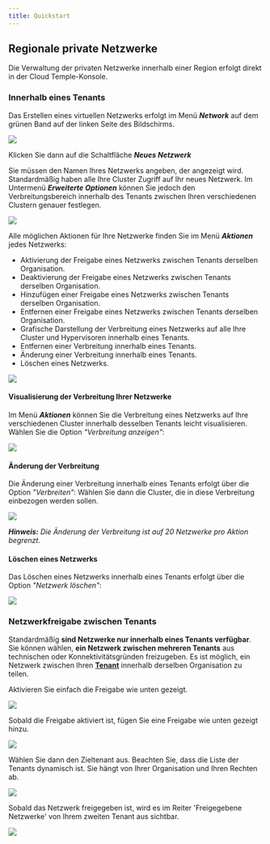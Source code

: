 ```yaml
---
title: Quickstart
---
```


## Regionale private Netzwerke

Die Verwaltung der privaten Netzwerke innerhalb einer Region erfolgt direkt in der Cloud Temple-Konsole.

### Innerhalb eines Tenants

Das Erstellen eines virtuellen Netzwerks erfolgt im Menü __*Network*__ auf dem grünen Band auf der linken Seite des Bildschirms.

![](images/shiva_network_001.jpg)

Klicken Sie dann auf die Schaltfläche __*Neues Netzwerk*__

Sie müssen den Namen Ihres Netzwerks angeben, der angezeigt wird. Standardmäßig haben alle Ihre Cluster Zugriff auf Ihr neues Netzwerk.
Im Untermenü __*Erweiterte Optionen*__ können Sie jedoch den Verbreitungsbereich innerhalb des Tenants zwischen Ihren verschiedenen Clustern genauer festlegen.

![](images/shiva_network_002.jpg)

Alle möglichen Aktionen für Ihre Netzwerke finden Sie im Menü __*Aktionen*__ jedes Netzwerks:

- Aktivierung der Freigabe eines Netzwerks zwischen Tenants derselben Organisation.
- Deaktivierung der Freigabe eines Netzwerks zwischen Tenants derselben Organisation.
- Hinzufügen einer Freigabe eines Netzwerks zwischen Tenants derselben Organisation.
- Entfernen einer Freigabe eines Netzwerks zwischen Tenants derselben Organisation.
- Grafische Darstellung der Verbreitung eines Netzwerks auf alle Ihre Cluster und Hypervisoren innerhalb eines Tenants.
- Entfernen einer Verbreitung innerhalb eines Tenants.
- Änderung einer Verbreitung innerhalb eines Tenants.
- Löschen eines Netzwerks.

![](images/shiva_network_003.jpg)

#### Visualisierung der Verbreitung Ihrer Netzwerke

Im Menü __*Aktionen*__ können Sie die Verbreitung eines Netzwerks auf Ihre verschiedenen Cluster innerhalb desselben Tenants leicht visualisieren.
Wählen Sie die Option *"Verbreitung anzeigen"*:

![](images/shiva_network_004.jpg)

#### Änderung der Verbreitung

Die Änderung einer Verbreitung innerhalb eines Tenants erfolgt über die Option *"Verbreiten"*:
Wählen Sie dann die Cluster, die in diese Verbreitung einbezogen werden sollen.

![](images/shiva_network_005.jpg)

__*Hinweis:*__ *Die Änderung der Verbreitung ist auf 20 Netzwerke pro Aktion begrenzt.*

#### Löschen eines Netzwerks

Das Löschen eines Netzwerks innerhalb eines Tenants erfolgt über die Option *"Netzwerk löschen"*:

![](images/shiva_network_006.jpg)

### Netzwerkfreigabe zwischen Tenants

Standardmäßig __sind Netzwerke nur innerhalb eines Tenants verfügbar__. Sie können wählen, __ein Netzwerk zwischen mehreren Tenants__ aus technischen oder Konnektivitätsgründen freizugeben.
Es ist möglich, ein Netzwerk zwischen Ihren __[Tenant](../../../console/iam/concepts/#tenant)__ innerhalb derselben Organisation zu teilen.

Aktivieren Sie einfach die Freigabe wie unten gezeigt.

![](images/shiva_network_vn_share_enabled.png)

Sobald die Freigabe aktiviert ist, fügen Sie eine Freigabe wie unten gezeigt hinzu.

![](images/shiva_network_vn_shared.png)

Wählen Sie dann den Zieltenant aus. Beachten Sie, dass die Liste der Tenants dynamisch ist.
Sie hängt von Ihrer Organisation und Ihren Rechten ab.

![](images/shiva_network_vn_shared_tenant.png)

Sobald das Netzwerk freigegeben ist, wird es im Reiter 'Freigegebene Netzwerke' von Ihrem zweiten Tenant aus sichtbar.

![](images/shiva_network_vn_shared_with_me.png)